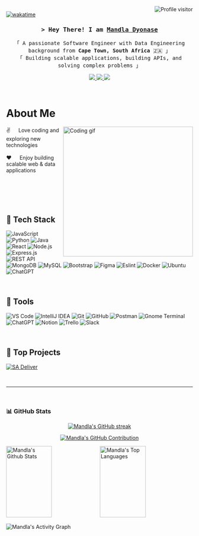 <a href="https://komarev.com/ghpvc/?username=Mandla7784">
  <img align="right" src="https://komarev.com/ghpvc/?username=Mandla7784&label=Visitors&color=0e75b6&style=flat" alt="Profile visitor" />
</a>

[![wakatime](https://wakatime.com/badge/user/eebb3dd8-d9b2-40de-9b88-6fd6cac99dbc.svg)](https://wakatime.com/@eebb3dd8-d9b2-40de-9b88-6fd6cac99dbc)

<h3 align="center">
  <samp>&gt; Hey There! I am
    <b><a target="_blank" href="https://github.com/Mandla7784">Mandla Dyonase</a></b>
  </samp>
</h3>

<p align="center"> 
  <samp>
    「 A passionate Software Engineer with  Data Engineering background from <b>Cape Town, South Africa</b> 🇿🇦 」  
    <br>
    「 Building scalable applications, building APIs, and solving complex problems 」  
  </samp>
</p>

<p align="center">
  <a href="https://www.linkedin.com/in/mandla-dyonase-83b008260/" target="_blank">
    <img src="https://img.shields.io/badge/LinkedIn-0077B5?style=for-the-badge&logo=linkedin&logoColor=white" />
  </a>
  <a href="https://discord.com/channels/@me" target="_blank">
    <img src="https://img.shields.io/badge/Discord-7289DA?style=for-the-badge&logo=discord&logoColor=white" />
  </a>
  <a href="https://github.com/Mandla7784" target="_blank">
    <img src="https://img.shields.io/badge/GitHub-181717?style=for-the-badge&logo=github&logoColor=white" />
  </a>
</p>

<br/>

# About Me

<p>
 <img align="right" width="350" src="https://media.giphy.com/media/bGgsc5mWoryfgKBx1u/giphy.gif" alt="Coding gif" />
  
 ✌️ &emsp; Love coding and exploring new technologies <br/><br/>
 ❤️ &emsp; Enjoy building scalable web & data applications <br/><br/>
</p>

<br/><br/><br/>

## 🧠 Tech Stack

![JavaScript](https://img.shields.io/badge/Javascript-F0DB4F?style=for-the-badge&labelColor=black&logo=javascript&logoColor=F0DB4F)
![Python](https://img.shields.io/badge/Python-3776AB?style=for-the-badge&logo=python&logoColor=white)
![Java](https://img.shields.io/badge/Java-007396?style=for-the-badge&logo=java&logoColor=white)
![React](https://img.shields.io/badge/React-61DAFB?style=for-the-badge&logo=react&logoColor=black)
![Node.js](https://img.shields.io/badge/Node.js-339933?style=for-the-badge&logo=node.js&logoColor=white)
![Express.js](https://img.shields.io/badge/Express.js-000000?style=for-the-badge&logo=express&logoColor=white)
![REST API](https://img.shields.io/badge/REST-API-F4A261?style=for-the-badge)
![MongoDB](https://img.shields.io/badge/MongoDB-4EA94B?style=for-the-badge&logo=mongodb&logoColor=white)
![MySQL](https://img.shields.io/badge/MySQL-4479A1?style=for-the-badge&logo=mysql&logoColor=white)
![Bootstrap](https://img.shields.io/badge/Bootstrap-563D7C?style=for-the-badge&logo=bootstrap&logoColor=white)
![Figma](https://img.shields.io/badge/Figma-F24E1E?style=for-the-badge&logo=figma&logoColor=white)
![Eslint](https://img.shields.io/badge/Eslint-4B32C3?style=for-the-badge&logo=eslint&logoColor=white)
![Docker](https://img.shields.io/badge/Docker-2496ED?style=for-the-badge&logo=docker&logoColor=white)
![Ubuntu](https://img.shields.io/badge/Ubuntu-E95420?style=for-the-badge&logo=ubuntu&logoColor=white)
![ChatGPT](https://img.shields.io/badge/ChatGPT-74AA9C?style=for-the-badge&logo=openai&logoColor=white)

<br/>

## 🧰 Tools

![VS Code](https://img.shields.io/badge/VS%20Code-007ACC?style=for-the-badge&logo=visual-studio-code&logoColor=white)
![IntelliJ IDEA](https://img.shields.io/badge/IntelliJ%20IDEA-000000?style=for-the-badge&logo=intellij-idea&logoColor=white)
![Git](https://img.shields.io/badge/Git-F05032?style=for-the-badge&logo=git&logoColor=white)
![GitHub](https://img.shields.io/badge/GitHub-181717?style=for-the-badge&logo=github&logoColor=white)
![Postman](https://img.shields.io/badge/Postman-FF6C37?style=for-the-badge&logo=postman&logoColor=white)
![Gnome Terminal](https://img.shields.io/badge/GNOME%20Terminal-241F31?style=for-the-badge&logo=gnometerminal&logoColor=white)
![ChatGPT](https://img.shields.io/badge/ChatGPT-74AA9C?style=for-the-badge&logo=openai&logoColor=white)
![Notion](https://img.shields.io/badge/Notion-000000?style=for-the-badge&logo=notion&logoColor=white)
![Trello](https://img.shields.io/badge/Trello-0052CC?style=for-the-badge&logo=trello&logoColor=white)
![Slack](https://img.shields.io/badge/Slack-4A154B?style=for-the-badge&logo=slack&logoColor=white)

<br/>

## 🚀 Top Projects

[![SA Deliver](https://github-readme-stats.vercel.app/api/pin/?username=Mandla7784&repo=SA-deliver&border_color=7F3FBF&bg_color=0D1117&title_color=C9D1D9&text_color=8B949E&icon_color=7F3FBF)](https://github.com/Mandla7784/SA-deliver)

<br/>
<hr/>
<br/>

### 📊 GitHub Stats

<p align="center">
  <a href="https://github.com/Mandla7784">
    <img src="https://github-readme-streak-stats.herokuapp.com/?user=Mandla7784&theme=radical&border=7F3FBF&background=0D1117" alt="Mandla's GitHub streak"/>
  </a>
</p>

<p align="center">
  <a href="https://github.com/Mandla7784">
    <img src="https://github-profile-summary-cards.vercel.app/api/cards/profile-details?username=Mandla7784&theme=radical" alt="Mandla's GitHub Contribution"/>
  </a>
</p>

<a> 
    <a href="https://github.com/Mandla7784"><img alt="Mandla's Github Stats" src="https://denvercoder1-github-readme-stats.vercel.app/api?username=Mandla7784&show_icons=true&count_private=true&theme=react&border_color=7F3FBF&bg_color=0D1117&title_color=F85D7F&icon_color=F8D866" height="192px" width="49.5%"/></a>
    <a href="https://github.com/Mandla7784"><img alt="Mandla's Top Languages" src="https://denvercoder1-github-readme-stats.vercel.app/api/top-langs/?username=Mandla7784&langs_count=8&layout=compact&theme=react&border_color=7F3FBF&bg_color=0D1117&title_color=F85D7F&icon_color=F8D866" height="192px" width="49.5%"/></a>
    <br/>
</a>

![Mandla's Activity Graph](https://github-readme-activity-graph.vercel.app/graph?username=Mandla7784&custom_title=Mandla's%20GitHub%20Activity&bg_color=0D1117&color=7F3FBF&line=7F3FBF&point=7F3FBF&area_color=FFFFFF&title_color=FFFFFF&area=true)
